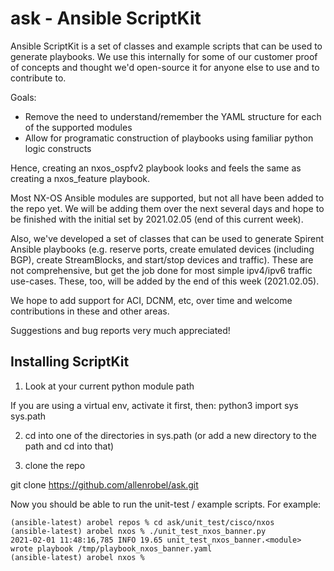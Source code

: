 # ask - Ansible ScriptKit

Ansible ScriptKit is a set of classes and example scripts that can be used to generate playbooks.  We use this internally for some of our customer proof of concepts and thought we'd open-source it for anyone else to use and to contribute to.

Goals:
   - Remove the need to understand/remember the YAML structure for each of the supported modules
   - Allow for programatic construction of playbooks using familiar python logic constructs

Hence, creating an nxos_ospfv2 playbook looks and feels the same as creating a nxos_feature playbook.

Most NX-OS Ansible modules are supported, but not all have been added to the repo yet.  We will be adding them over the next several days and hope to be finished with the initial set by 2021.02.05 (end of this current week).

Also, we've developed a set of classes that can be used to generate Spirent Ansible playbooks (e.g. reserve ports, create emulated devices (including BGP), create StreamBlocks, and start/stop devices and traffic).  These are not comprehensive, but get the job done for most simple ipv4/ipv6 traffic use-cases.  These, too, will be added by the end of this week (2021.02.05).

We hope to add support for ACI, DCNM, etc, over time and welcome contributions in these and other areas.

Suggestions and bug reports very much appreciated!


## Installing ScriptKit

1. Look at your current python module path

If you are using a virtual env, activate it first, then:
python3
import sys
sys.path

2. cd into one of the directories in sys.path (or add a new directory to the path and cd into that)

3. clone the repo

git clone https://github.com/allenrobel/ask.git


Now you should be able to run the unit-test / example scripts.  For example:

```
(ansible-latest) arobel repos % cd ask/unit_test/cisco/nxos 
(ansible-latest) arobel nxos % ./unit_test_nxos_banner.py 
2021-02-01 11:48:16,785 INFO 19.65 unit_test_nxos_banner.<module> wrote playbook /tmp/playbook_nxos_banner.yaml
(ansible-latest) arobel nxos % 
```